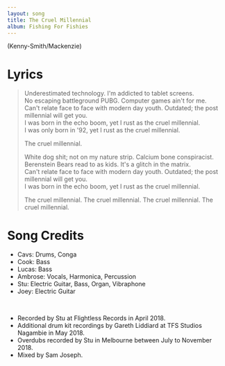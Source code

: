 ```yaml
---
layout: song
title: The Cruel Millennial
album: Fishing For Fishies
---
```


(Kenny-Smith/Mackenzie)

# Lyrics

> Underestimated technology. I'm addicted to tablet screens.  
> No escaping battleground PUBG. Computer games ain't for me.  
> Can't relate face to face with modern day youth. Outdated; the post millennial will get you.  
> I was born in the echo boom, yet I rust as the cruel millennial.  
> I was only born in '92, yet I rust as the cruel millennial.  
>  
> The cruel millennial.  
>  
> White dog shit; not on my nature strip. Calcium bone conspiracist.  
> Berenstein Bears read to as kids. It's a glitch in the matrix.  
> Can't relate face to face with modern day youth. Outdated; the post millennial will get you.  
> I was born in the echo boom, yet I rust as the cruel millennial.  
>  
> The cruel millennial. The cruel millennial. The cruel millennial. The cruel millennial.  

# Song Credits

* Cavs: Drums, Conga
* Cook: Bass
* Lucas: Bass
* Ambrose: Vocals, Harmonica, Percussion
* Stu: Electric Guitar, Bass, Organ, Vibraphone
* Joey: Electric Guitar
<br>

* Recorded by Stu at Flightless Records in April 2018.
* Additional drum kit recordings by Gareth Liddiard at TFS Studios Nagambie in May 2018.
* Overdubs recorded by Stu in Melbourne between July to November 2018.
* Mixed by Sam Joseph.

